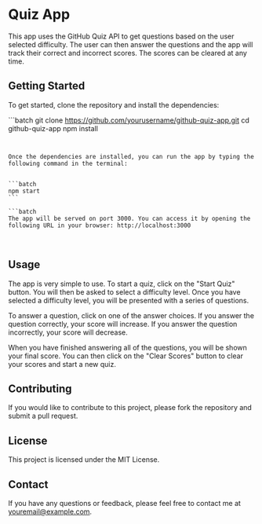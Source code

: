 # Quiz App

This app uses the GitHub Quiz API to get questions based on the user selected difficulty. The user can then answer the questions and the app will track their correct and incorrect scores. The scores can be cleared at any time.

## Getting Started

To get started, clone the repository and install the dependencies:


​```batch
git clone https://github.com/yourusername/github-quiz-app.git
cd github-quiz-app
npm install
```​


Once the dependencies are installed, you can run the app by typing the following command in the terminal:


​```batch
npm start
​```

```batch
The app will be served on port 3000. You can access it by opening the following URL in your browser: http://localhost:3000
```

​
## Usage

The app is very simple to use. To start a quiz, click on the "Start Quiz" button. You will then be asked to select a difficulty level. Once you have selected a difficulty level, you will be presented with a series of questions.

To answer a question, click on one of the answer choices. If you answer the question correctly, your score will increase. If you answer the question incorrectly, your score will decrease.

When you have finished answering all of the questions, you will be shown your final score. You can then click on the "Clear Scores" button to clear your scores and start a new quiz.

## Contributing

If you would like to contribute to this project, please fork the repository and submit a pull request.

## License

This project is licensed under the MIT License.

## Contact

If you have any questions or feedback, please feel free to contact me at youremail@example.com.

